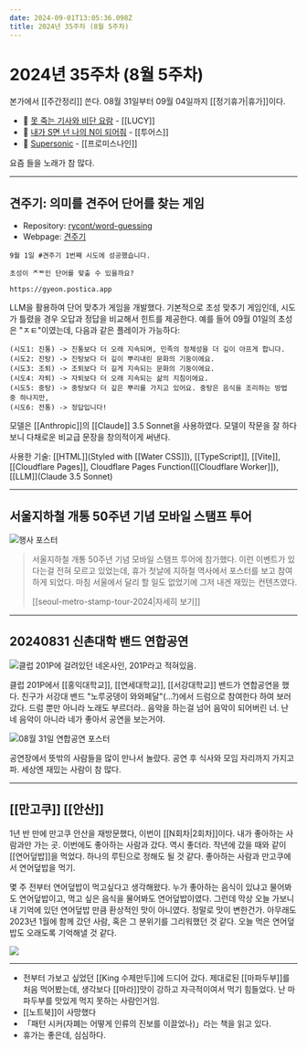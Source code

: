 ```yaml
---
date: 2024-09-01T13:05:36.098Z
title: 2024년 35주차 (8월 5주차)
---
```


# 2024년 35주차 (8월 5주차)

본가에서 [[주간정리]] 쓴다. 08월 31일부터 09월 04일까지 [[정기휴가|휴가]]이다.

- 🎵 [못 죽는 기사와 비단 요람](https://www.youtube.com/watch?v=y7jrpS8GHxs&pp=ygUh66q7IOyjveuKlCDquLDsgqzsmYAg67mE64uo7JqU656M) - [[LUCY]]
- 🎵 [내가 S면 넌 나의 N이 되어줘](https://www.youtube.com/watch?v=KBSwlOmz-fk) - [[투어스]]
- 🎵 [Supersonic](https://www.youtube.com/watch?v=WhcMIGQlBfM) - [[프로미스나인]]

요즘 들을 노래가 참 많다.

---

## 견주기: 의미를 견주어 단어를 찾는 게임

- Repository: [rycont/word-guessing](https://github.com/rycont/word-guessing)
- Webpage: [견주기](https://gyeon.postica.app/)

```
9월 1일 #견주기 1번째 시도에 성공했습니다.

초성이 ᄌᄐ인 단어를 맞출 수 있을까요?

https://gyeon.postica.app
```

LLM을 활용하여 단어 맞추가 게임을 개발했다. 기본적으로 초성 맞추기 게임인데, 시도가 틀렸을 경우 오답과 정답을 비교해서 힌트를 제공한다. 예를 들어 09월 01일의 초성은 "ㅈㅌ"이였는데, 다음과 같은 플레이가 가능하다:

```
(시도1: 진통) -> 진통보다 더 오래 지속되며, 민족의 정체성을 더 깊이 아프게 합니다.
(시도2: 진탕) -> 진탕보다 더 깊이 뿌리내린 문화의 기둥이에요.
(시도3: 조퇴) -> 조퇴보다 더 길게 지속되는 문화의 기둥이에요.
(시도4: 자퇴) -> 자퇴보다 더 오래 지속되는 삶의 지침이에요.
(시도5: 중탕) -> 중탕보다 더 깊은 뿌리를 가지고 있어요. 중탕은 음식을 조리하는 방법 중 하나지만,
(시도6: 전통) -> 정답입니다!
```

모델은 [[Anthropic]]의 [[Claude]] 3.5 Sonnet을 사용하였다. 모델이 작문을 잘 하다 보니 다채로운 비교급 문장을 창의적이게 써낸다.

사용한 기술: [[HTML]](Styled with [[Water CSS]]), [[TypeScript]], [[Vite]], [[Cloudflare Pages]], Cloudflare Pages Function([[Cloudflare Worker]]), [[LLM]](Claude 3.5 Sonnet)

---

## 서울지하철 개통 50주년 기념 모바일 스탬프 투어

![행사 포스터](/images/seoul-metro-stamp-tour-2024/poster.png)

> 서울지하철 개통 50주년 기념 모바일 스탬프 투어에 참가했다. 이런 이벤트가 있다는걸 전혀 모르고 있었는데, 휴가 첫날에 지하철 역사에서 포스터를 보고 참여하게 되었다. 마침 서울에서 달리 할 일도 없었기에 그저 내겐 재밌는 컨텐츠였다.   
>   
> [[seoul-metro-stamp-tour-2024|자세히 보기]]

---

## 20240831 신촌대학 밴드 연합공연

![클럽 201P에 걸려있던 네온사인, 201P라고 적혀있음.](/images/club-201p.png)

클럽 201P에서 [[홍익대학교]], [[연세대학교]], [[서강대학교]] 밴드가 연합공연을 했다. 친구가 서강대 밴드 "노루궁뎅이 와와페달"(...?)에서 드럼으로 참여한다 하여 보러갔다. 드럼 뿐만 아니라 노래도 부르더라.. 음악을 하는걸 넘어 음악이 되어버린 너. 난 네 음악이 아니라 네가 좋아서 공연을 보는거야.

![08월 31일 연합공연 포스터](/images/20240831-federal-band-performance.png)

공연장에서 뜻밖의 사람들을 많이 만나서 놀랐다. 공연 후 식사와 모임 자리까지 가지고 파. 세상엔 재밌는 사람이 참 많다.

---

## [[만고쿠]] [[안산]]

1년 반 만에 만고쿠 안산을 재방문했다, 이번이 [[N회차|2회차]]이다. 내가 좋아하는 사람과만 가는 곳. 이번에도 좋아하는 사람과 갔다. 역시 좋더라. 작년에 갔을 때와 같이 [[연어덮밥]]을 먹었다. 하나의 루틴으로 정해도 될 것 같다. 좋아하는 사람과 만고쿠에서 연어덮밥을 먹기.

몇 주 전부터 연어덮밥이 먹고싶다고 생각해왔다. 누가 좋아하는 음식이 있냐고 물어봐도 연어덮밥이고, 먹고 싶은 음식을 물어봐도 연어덮밥이였다. 그런데 막상 오늘 가보니 내 기억에 있던 연어덮밥 만큼 환상적인 맛이 아니였다. 정말로 맛이 변한건가. 아무래도 2023년 1월에 함께 갔던 사람, 혹은 그 분위기를 그리워했던 것 같다. 오늘 먹은 연어덮밥도 오래도록 기억해낼 것 같다.

![](/images/20240901-만고쿠.jpg)

---

- 전부터 가보고 싶었던 [[King 수제만두]]에 드디어 갔다. 제대로된 [[마파두부]]를 처음 먹어봤는데, 생각보다 [[마라]]맛이 강하고 자극적이여서 먹기 힘들었다. 난 마파두부를 맛있게 먹지 못하는 사람인거임.
- [[노트북]]이 사망했다
- 「패턴 시커(자폐는 어떻게 인류의 진보를 이끌었나)」라는 책을 읽고 있다.
- 휴가는 좋은데, 심심하다.
